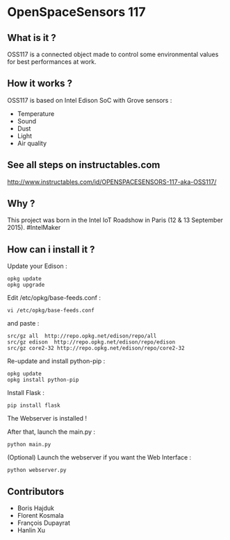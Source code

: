 # OpenSpaceSensors 117

## What is it ?

OSS117 is a connected object made to control some environmental values for best performances at work.

## How it works ?

OSS117 is based on Intel Edison SoC with Grove sensors :

* Temperature
* Sound
* Dust
* Light
* Air quality

## See all steps on instructables.com

http://www.instructables.com/id/OPENSPACESENSORS-117-aka-OSS117/

## Why ?

This project was born in the Intel IoT Roadshow in Paris (12 & 13 September 2015). #IntelMaker

## How can i install it ?

Update your Edison :

    opkg update
    opkg upgrade
    
Edit /etc/opkg/base-feeds.conf :

    vi /etc/opkg/base-feeds.conf

and paste :

    src/gz all  http://repo.opkg.net/edison/repo/all
    src/gz edison  http://repo.opkg.net/edison/repo/edison
    src/gz core2-32 http://repo.opkg.net/edison/repo/core2-32
    
Re-update and install python-pip :
 
    opkg update
    opkg install python-pip

Install Flask :

    pip install flask
    
The Webserver is installed !

After that, launch the main.py :
    
    python main.py
    
(Optional) Launch the webserver if you want the Web Interface :

    python webserver.py

## Contributors

- Boris Hajduk
- Florent Kosmala
- François Dupayrat
- Hanlin Xu
